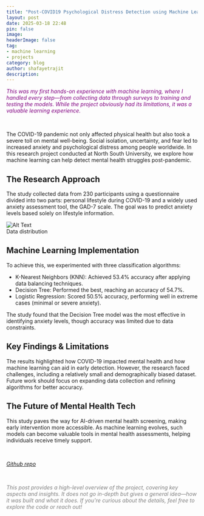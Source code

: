 ```yaml
---
title: "Post-COVID19 Psychological Distress Detection using Machine Learning Techniques"
layout: post
date: 2025-03-18 22:48
pin: false
image: 
headerImage: false
tag:
- machine learning
- projects
category: blog
author: shafayetrajit
description: 
---
```


<span style="color:purple;"><em>This was my first hands-on experience with machine learning, where I handled every step—from collecting data through surveys to training and testing the models. While the project obviously had its limitations, it was a valuable learning experience.</em></span>

<br>


The COVID-19 pandemic not only affected physical health but also took a severe toll on mental well-being. Social isolation, uncertainty, and fear led to increased anxiety and psychological distress among people worldwide. In this research project conducted at North South University, we explore how machine learning can help detect mental health struggles post-pandemic.

## The Research Approach

The study collected data from 230 participants using a questionnaire divided into two parts: personal lifestyle during COVID-19 and a widely used anxiety assessment tool, the GAD-7 scale. The goal was to predict anxiety levels based solely on lifestyle information.


<img class="image" src="{{ site.url }}/assets/data-distribution-covid-mental.png" alt="Alt Text">
<figcaption class="caption">Data distribution</figcaption>


## Machine Learning Implementation

To achieve this, we experimented with three classification algorithms:

- K-Nearest Neighbors (KNN): Achieved 53.4% accuracy after applying data balancing techniques.
- Decision Tree: Performed the best, reaching an accuracy of 54.7%.
- Logistic Regression: Scored 50.5% accuracy, performing well in extreme cases (minimal or severe anxiety).

The study found that the Decision Tree model was the most effective in identifying anxiety levels, though accuracy was limited due to data constraints.

## Key Findings & Limitations

The results highlighted how COVID-19 impacted mental health and how machine learning can aid in early detection. However, the research faced challenges, including a relatively small and demographically biased dataset. Future work should focus on expanding data collection and refining algorithms for better accuracy.

## The Future of Mental Health Tech

This study paves the way for AI-driven mental health screening, making early intervention more accessible. As machine learning evolves, such models can become valuable tools in mental health assessments, helping individuals receive timely support.

<br>

*[Github repo](https://github.com/ShafayetRajit/Post-COVID19-Psychological-Distress-Detection-Using-Machine-Learning-Techniques)*


<br>

<span style="color:gray"><em>This post provides a high-level overview of the project, covering key aspects and insights. It does not go in-depth but gives a general idea&mdash;how it was built and what it does. If you're curious about the details, feel free to explore the code or reach out!</em></span>